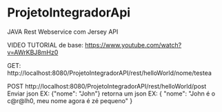 # ProjetoIntegradorApi

JAVA Rest Webservice com Jersey API

VIDEO TUTORIAL de base:
https://www.youtube.com/watch?v=AWrKBJ8mHz0

GET:
http://localhost:8080/ProjetoIntegradorAPI/rest/helloWorld/nome/testea

POST
http://localhost:8080/ProjetoIntegradorAPI/rest/helloWorld/post
Enviar json EX: {"nome": "John"}
retorna um json EX: { "nome": "John é o c@r@lh0, meu nome agora é zé pequeno" }